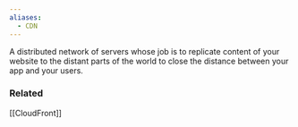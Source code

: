 ```yaml
---
aliases:
  - CDN
---
```

A distributed network of servers whose job is to replicate content of your website to the distant parts of the world to close the distance between your app and your users.

### Related
[[CloudFront]]